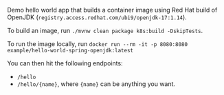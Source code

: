 Demo hello world app that builds a container image using Red Hat build of OpenJDK (`registry.access.redhat.com/ubi9/openjdk-17:1.14`).

To build an image, run `./mvnw clean package k8s:build -DskipTests`.

To run the image locally, run `docker run --rm -it -p 8080:8080 example/hello-world-spring-openjdk:latest`

You can then hit the following endpoints:
- `/hello`
- `/hello/{name}`, where `{name}` can be anything you want.
